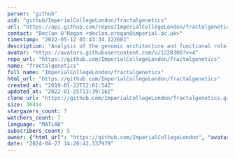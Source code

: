 ```yaml
---
parser: "github"
uid: "github/ImperialCollegeLondon/fractalgenetics"
url: "https://api.github.com/repos/ImperialCollegeLondon/fractalgenetics"
contact: "Declan O'Regan <declan.oregan@imperial.ac.uk>"
timestamp: "2022-05-12 03:43:34.122601"
description: "Analysis of the genomic architecture and functional role of myocardial trabeculae"
avatar: "https://avatars.githubusercontent.com/u/1220306?v=4"
repo_url: "https://github.com/ImperialCollegeLondon/fractalgenetics"
name: "fractalgenetics"
full_name: "ImperialCollegeLondon/fractalgenetics"
html_url: "https://github.com/ImperialCollegeLondon/fractalgenetics"
created_at: "2019-01-22T12:01:54Z"
updated_at: "2022-01-25T13:39:16Z"
clone_url: "https://github.com/ImperialCollegeLondon/fractalgenetics.git"
size: 36414
stargazers_count: 7
watchers_count: 7
language: "MATLAB"
subscribers_count: 5
owner: {"html_url": "https://github.com/ImperialCollegeLondon", "avatar_url": "https://avatars.githubusercontent.com/u/1220306?v=4", "login": "ImperialCollegeLondon", "type": "Organization"}
date: "2024-04-27 14:20:42.337979"
---
```

